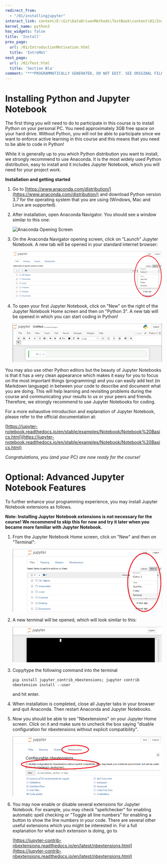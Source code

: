 ```yaml
---
redirect_from:
  - "/01/installingjupyter"
interact_link: content/E:\Git\DataDrivenMethods\TestBook\content\01/InstallingJupyter.ipynb
kernel_name: python3
has_widgets: false
title: 'Install'
prev_page:
  url: /01/IntroductionMotivation.html
  title: 'IntroMot'
next_page:
  url: /02/Test.html
  title: 'Section Bla'
comment: "***PROGRAMMATICALLY GENERATED, DO NOT EDIT. SEE ORIGINAL FILES IN /content***"
---
```



# Installing Python and Jupyter Notebook

The first thing you will need to do to participate in this course is to install Python on your personal PC. You need approximately 3GB free space on your hard drive. Without Python, you will not be able to participate since we want to enforce active learning in this course and this means that you need to be able to code in Python!

While it is generally up to you which Python distribution you want to install, we strongly recommend to use Anaconda. It is the most widely used Python distribution, easy to install and it includes Jupyter Notebook, which you will need for your project work.

**Installation and getting started**

1. Go to [https://www.anaconda.com/distribution/](https://www.anaconda.com/distribution/) and download Python version 3.7 for the operating system that you are using (Windows, Mac and Linux are supported).

1. After installation, open Anaconda Navigator. You should see a window similar to this one:

    ![Anaconda Opening Screen](Figures/Anaconda.png)

1. On the Anaconda Navigator opening screen, click on "Launch" Jupyter Notebook. A new tab will be opened in your standard internet browser:

    ![Jupyter Notebook Home Screen](Figures/JupyterHome.png)

1. To open your first Jupyter Notebook, click on "New" on the right of the Jupyter Notebook Home screen and then on "Python 3". A new tab will be opened in which you can start coding in Python!

    ![Jupyter Notebook](Figures/JupyterNotebook.png)

You may also use other Python editors but the beauty of Jupyter Notebooks is that it has a very clean appearance which makes it easy for you to focus on the most important things (programming) and you can easily add text (in Markdown language) in between your code to describe and document what you are doing. This will help learning and revisiting problems during the course and communicating your results to us or your peers and friends. Therefore, we strongly recommend to use Jupyter Notebooks for coding.

For a more exhaustive introduction and explanation of Jupyter Notebook, please refer to the official documentation at:

[https://jupyter-notebook.readthedocs.io/en/stable/examples/Notebook/Notebook%20Basics.html](https://jupyter-notebook.readthedocs.io/en/stable/examples/Notebook/Notebook%20Basics.html)

*Congratulations, you (and your PC) are now ready for the course!*



# Optional: Advanced Jupyter Notebook Features

To further enhance your programming experience, you may install Jupyter Notebook extensions as follows.

**Note: Installing Jupyter Notebook extensions is not necessary for the course! We recommend to skip this for now and try it later when you became more familiar with Jupyter Notebook.**

1. From the Jupyter Notebook Home screen, click on "New" and then on "Terminal":

    ![Jupyter Start Terminal](Figures/JupyterStartTerminal.png)
    
1. A new terminal will be opened, which will look similar to this:

    ![Jupyter Terminal](Figures/JupyterTerminal.png)

1. Copy/type the following command into the terminal
    ```
    pip install jupyter_contrib_nbextensions; jupyter contrib nbextension install --user
    ```
    and hit enter.
    
1. When installation is completed, close all Jupyter tabs in your browser and quit Anaconda. Then restart Anaconda and Jupyter Notebooks. 

1. Now you should be able to see "Nbextensions" on your Jupyter Home screen. Click on it and make sure to uncheck the box saying "disable configuration for nbextensions without explicit compatibility".

    ![Jupyter Extensions](Figures/JupyterExtensions.png)

1. You may now enable or disable several extensions for Jupyter Notebook. For example, you may check "spellchecker" for enabling automatic spell checking or "Toggle all line numbers" for enabling a button to show the line numbers in your code. There are several other useful extensions which you might be interested in. For a full explanation for what each extension is doing, go to

    [https://jupyter-contrib-nbextensions.readthedocs.io/en/latest/nbextensions.html](https://jupyter-contrib-nbextensions.readthedocs.io/en/latest/nbextensions.html) 

